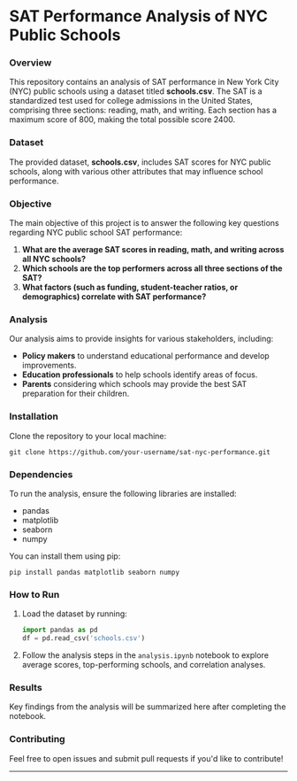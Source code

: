 # SAT Performance Analysis of NYC Public Schools

### Overview

This repository contains an analysis of SAT performance in New York City (NYC) public schools using a dataset titled **schools.csv**. The SAT is a standardized test used for college admissions in the United States, comprising three sections: reading, math, and writing. Each section has a maximum score of 800, making the total possible score 2400.

### Dataset

The provided dataset, **schools.csv**, includes SAT scores for NYC public schools, along with various other attributes that may influence school performance. 

### Objective

The main objective of this project is to answer the following key questions regarding NYC public school SAT performance:

1. **What are the average SAT scores in reading, math, and writing across all NYC schools?**
2. **Which schools are the top performers across all three sections of the SAT?**
3. **What factors (such as funding, student-teacher ratios, or demographics) correlate with SAT performance?**

### Analysis

Our analysis aims to provide insights for various stakeholders, including:

- **Policy makers** to understand educational performance and develop improvements.
- **Education professionals** to help schools identify areas of focus.
- **Parents** considering which schools may provide the best SAT preparation for their children.
  
### Installation

Clone the repository to your local machine:
```
git clone https://github.com/your-username/sat-nyc-performance.git
```

### Dependencies

To run the analysis, ensure the following libraries are installed:
- pandas
- matplotlib
- seaborn
- numpy

You can install them using pip:
```
pip install pandas matplotlib seaborn numpy
```

### How to Run

1. Load the dataset by running:
   ```python
   import pandas as pd
   df = pd.read_csv('schools.csv')
   ```

2. Follow the analysis steps in the `analysis.ipynb` notebook to explore average scores, top-performing schools, and correlation analyses.

### Results

Key findings from the analysis will be summarized here after completing the notebook.

### Contributing

Feel free to open issues and submit pull requests if you'd like to contribute!

---

